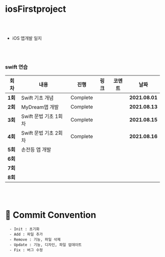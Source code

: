 # iosFirstproject


</br>

</br>



- iOS 앱개발 일지



</br>

</br>





### swift 연습

| 회차    | 내용                                           | 진행 | 링크                                                         | 코멘트                                                  | 날짜           |
| ------- | ---------------------------------------------- | ---- | ------------------------------------------------------------ | ------------------------------------------------------- | -------------- |
| **1회** | Swift 기초 개념 | Complete |  |  | **2021.08.01** |
| **2회** | MyDream앱 개발 | Complete |   |  | **2021.08.13** |
| **3회** | Swift 문법 기초 1회차 | Complete |    |  | **2021.08.15** |
| **4회** | Swift 문법 기초 2회차 | Complete | |                                                         | **2021.08.16** |
| **5회** | 손전등 앱 개발 |     | |                      | |
| **6회** |           |     |  |                          |  |
| **7회** |                      |     |  |                                                         |  |
| **8회** |                                        |      |                                                              |                                                         |                |

</br>

</br>



# :memo: Commit Convention

```
  - Init : 초기화
  - Add : 파일 추가
  - Remove : 기능, 파일 삭제
  - Update : 기능, 디자인, 파일 업데이트
  - Fix : 버그 수정
```

<br></br>

